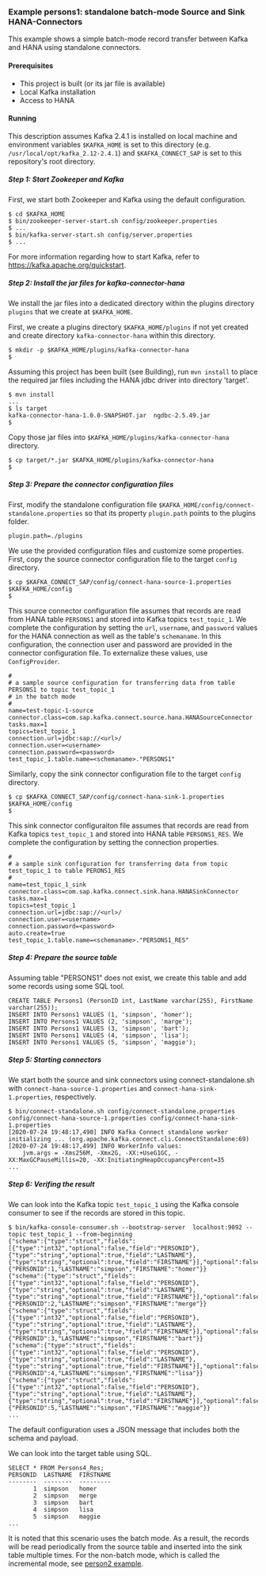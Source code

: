 ### Example persons1: standalone batch-mode Source and Sink HANA-Connectors

This example shows a simple batch-mode record transfer between Kafka and HANA using standalone connectors.

#### Prerequisites

- This project is built (or its jar file is available)
- Local Kafka installation
- Access to HANA

#### Running

This description assumes Kafka 2.4.1 is installed on local machine and environment variables `$KAFKA_HOME` is set to this directory (e.g. `/usr/local/opt/kafka_2.12-2.4.1`) and `$KAFKA_CONNECT_SAP` is set to this repository's root directory.


##### Step 1: Start Zookeeper and Kafka

First, we start both Zookeeper and Kafka using the default configuration.

```
$ cd $KAFKA_HOME
$ bin/zookeeper-server-start.sh config/zookeeper.properties
$ ...
$ bin/kafka-server-start.sh config/server.properties
$ ...
```

For more information regarding how to start Kafka, refer to https://kafka.apache.org/quickstart.

##### Step 2: Install the jar files for kafka-connector-hana

We install the jar files into a dedicated directory within the plugins directory `plugins` that we create at `$KAFKA_HOME`.

First, we create a plugins directory `$KAFKA_HOME/plugins` if not yet created and create directory `kafka-connector-hana` within this directory. 
```
$ mkdir -p $KAFKA_HOME/plugins/kafka-connector-hana
$
```

Assuming this project has been built (see Building), run `mvn install` to place the required jar files including the HANA jdbc driver into directory 'target'.

```
$ mvn install
...
$ ls target
kafka-connector-hana-1.0.0-SNAPSHOT.jar  ngdbc-2.5.49.jar
$
```
Copy those jar files into `$KAFKA_HOME/plugins/kafka-connector-hana` directory.

```
$ cp target/*.jar $KAFKA_HOME/plugins/kafka-connector-hana
$
```

##### Step 3: Prepare the connector configuration files

First, modify the standalone configuration file `$KAFKA_HOME/config/connect-standalone.properties` so that its property `plugin.path` points to the plugins folder.

```
plugin.path=./plugins
```

We use the provided configuration files and customize some properties. First, copy the source connector configuration file to the target `config` directory.

```
$ cp $KAFKA_CONNECT_SAP/config/connect-hana-source-1.properties $KAFKA_HOME/config
$
```

This source connector configuration file assumes that records are read from HANA table `PERSONS1` and stored into Kafka topics `test_topic_1`. We complete the configuration by setting the `url`, `username`, and `password` values for the HANA connection as well as the table's `schemaname`. In this configuration, the connection user and password are provided in the connector configuration file. To externalize these values, use `ConfigProvider`. 

```
#
# a sample source configuration for transferring data from table PERSONS1 to topic test_topic_1
# in the batch mode
#
name=test-topic-1-source
connector.class=com.sap.kafka.connect.source.hana.HANASourceConnector
tasks.max=1
topics=test_topic_1
connection.url=jdbc:sap://<url>/
connection.user=<username>
connection.password=<password>
test_topic_1.table.name=<schemaname>."PERSONS1"
```

Similarly, copy the sink connector configuration file to the target `config` directory.

```
$ cp $KAFKA_CONNECT_SAP/config/connect-hana-sink-1.properties $KAFKA_HOME/config
$
```

This sink connector configuraiton file assumes that records are read from Kafka topics `test_topic_1` and stored into HANA table `PERSONS1_RES`. We complete the configuration by setting the connection properties.

```
#
# a sample sink configuration for transferring data from topic test_topic_1 to table PERONS1_RES
#
name=test_topic_1_sink
connector.class=com.sap.kafka.connect.sink.hana.HANASinkConnector
tasks.max=1
topics=test_topic_1
connection.url=jdbc:sap://<url>/
connection.user=<username>
connection.password=<password>
auto.create=true
test_topic_1.table.name=<schemaname>."PERSONS1_RES"
```

##### Step 4: Prepare the source table

Assuming table "PERSONS1" does not exist, we create this table and add some records using some SQL tool.
```
CREATE TABLE Persons1 (PersonID int, LastName varchar(255), FirstName varchar(255));
INSERT INTO Persons1 VALUES (1, 'simpson', 'homer');
INSERT INTO Persons1 VALUES (2, 'simpson', 'marge');
INSERT INTO Persons1 VALUES (3, 'simpson', 'bart');
INSERT INTO Persons1 VALUES (4, 'simpson', 'lisa');
INSERT INTO Persons1 VALUES (5, 'simpson', 'maggie');
```

##### Step 5: Starting connectors

We start both the source and sink connectors using connect-standalone.sh with `connect-hana-source-1.properties` and `connect-hana-sink-1.properties`, respectively.

```
$ bin/connect-standalone.sh config/connect-standalone.properties config/connect-hana-source-1.properties config/connect-hana-sink-1.properties
[2020-07-24 19:48:17,490] INFO Kafka Connect standalone worker initializing ... (org.apache.kafka.connect.cli.ConnectStandalone:69)
[2020-07-24 19:48:17,499] INFO WorkerInfo values: 
	jvm.args = -Xms256M, -Xmx2G, -XX:+UseG1GC, -XX:MaxGCPauseMillis=20, -XX:InitiatingHeapOccupancyPercent=35
...
```

##### Step 6: Verifing the result

We can look into the Kafka topic `test_topic_1` using the Kafka console consumer to see if the records are stored in this topic.

```
$ bin/kafka-console-consumer.sh --bootstrap-server  localhost:9092 --topic test_topic_1 --from-beginning
{"schema":{"type":"struct","fields":[{"type":"int32","optional":false,"field":"PERSONID"},{"type":"string","optional":true,"field":"LASTNAME"},{"type":"string","optional":true,"field":"FIRSTNAME"}],"optional":false,"name":"d025803persons1"},"payload":{"PERSONID":1,"LASTNAME":"simpson","FIRSTNAME":"homer"}}
{"schema":{"type":"struct","fields":[{"type":"int32","optional":false,"field":"PERSONID"},{"type":"string","optional":true,"field":"LASTNAME"},{"type":"string","optional":true,"field":"FIRSTNAME"}],"optional":false,"name":"d025803persons1"},"payload":{"PERSONID":2,"LASTNAME":"simpson","FIRSTNAME":"merge"}}
{"schema":{"type":"struct","fields":[{"type":"int32","optional":false,"field":"PERSONID"},{"type":"string","optional":true,"field":"LASTNAME"},{"type":"string","optional":true,"field":"FIRSTNAME"}],"optional":false,"name":"d025803persons1"},"payload":{"PERSONID":3,"LASTNAME":"simpson","FIRSTNAME":"bart"}}
{"schema":{"type":"struct","fields":[{"type":"int32","optional":false,"field":"PERSONID"},{"type":"string","optional":true,"field":"LASTNAME"},{"type":"string","optional":true,"field":"FIRSTNAME"}],"optional":false,"name":"d025803persons1"},"payload":{"PERSONID":4,"LASTNAME":"simpson","FIRSTNAME":"lisa"}}
{"schema":{"type":"struct","fields":[{"type":"int32","optional":false,"field":"PERSONID"},{"type":"string","optional":true,"field":"LASTNAME"},{"type":"string","optional":true,"field":"FIRSTNAME"}],"optional":false,"name":"d025803persons1"},"payload":{"PERSONID":5,"LASTNAME":"simpson","FIRSTNAME":"maggie"}}
...
```

The default configuration uses a JSON message that includes both the schema and payload.


We can look into the target table using SQL.

```
SELECT * FROM Persons4_Res;
PERSONID  LASTNAME  FIRSTNAME
--------  --------  ---------
       1  simpson   homer    
       2  simpson   merge    
       3  simpson   bart     
       4  simpson   lisa     
       5  simpson   maggie
...
```

It is noted that this scenario uses the batch mode. As a result, the records will be read periodically from the source table and inserted into the sink table multiple times. For the non-batch mode, which is called the incremental mode, see [person2 example](../persons2).

